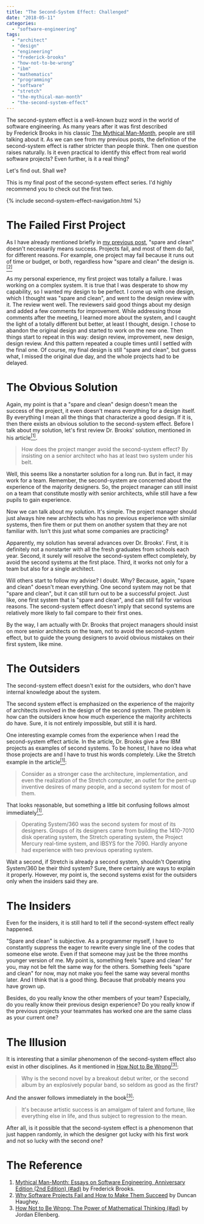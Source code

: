 ```yaml
---
title: "The Second-System Effect: Challenged"
date: "2018-05-11"
categories:
  - "software-engineering"
tags:
  - "architect"
  - "design"
  - "engineering"
  - "frederick-brooks"
  - "how-not-to-be-wrong"
  - "ibm"
  - "mathematics"
  - "programming"
  - "software"
  - "stretch"
  - "the-mythical-man-month"
  - "the-second-system-effect"
---
```


The second-system effect is a well-known buzz word in the world of software engineering. As many years after it was first described by Frederick Brooks in his classic [The Mythical Man-Month](#the-reference), people are still talking about it. As we can see from my previous posts, the definition of the second-system effect is rather stricter than people think. Then one question raises naturally. Is it even practical to identify this effect from real world software projects? Even further, is it a real thing?

Let's find out. Shall we?

This is my final post of the second-system effect series. I'd highly recommend you to check out the first two.

{% include second-system-effect-navigation.html %}


# The Failed First Project

As I have already mentioned briefly in [my previous post]({{page.previous.previous.url}}), "spare and clean" doesn't necessarily means success. Projects fail, and most of them do fail, for different reasons. For example, one project may fail because it runs out of time or budget, or both, regardless how "spare and clean" the design is.[<sup>\[2\]</sup>](#the-reference)

As my personal experience, my first project was totally a failure. I was working on a complex system. It is true that I was desperate to show my capability, so I wanted my design to be perfect. I come up with one design, which I thought was "spare and clean", and went to the design review with it. The review went well. The reviewers said good things about my design and added a few comments for improvement. While addressing those comments after the meeting, I learned more about the system, and I caught the light of a totally different but better, at least I thought, design. I chose to abandon the original design and started to work on the new one. Then things start to repeat in this way: design review, improvement, new design, design review. And this pattern repeated a couple times until I settled with the final one. Of course, my final design is still "spare and clean", but guess what, I missed the original due day, and the whole projects had to be delayed.


# The Obvious Solution

Again, my point is that a "spare and clean" design doesn't mean the success of the project, it even doesn't means everything for a design itself. By everything I mean all the things that characterize a good design. If it is, then there exists an obvious solution to the second-system effect. Before I talk about my solution, let's first review Dr. Brooks' solution, mentioned in his article[<sup>\[1\]</sup>](#the-reference).

> How does the project manger avoid the second-system effect? By insisting on a senior architect who has at least two system under his belt.

Well, this seems like a nonstarter solution for a long run. But in fact, it may work for a team. Remember, the second-system are concerned about the experience of the majority designers. So, the project manager can still insist on a team that constitute mostly with senior architects, while still have a few pupils to gain experience.

Now we can talk about my solution. It's simple. The project manager should just always hire new architects who has no previous experience with similar systems, then fire them or put them on another system that they are not familiar with. Isn't this just what some companies are practicing?

Apparently, my solution has several advances over Dr. Brooks'. First, it is definitely not a nonstarter with all the fresh graduates from schools each year. Second, it surely will resolve the second-system effect completely, by avoid the second systems at the first place. Third, it works not only for a team but also for a single architect.

Will others start to follow my advise? I doubt. Why? Because, again, "spare and clean" doesn't mean everything. One second system may not be that "spare and clean", but it can still turn out to be a successful project. Just like, one first system that is "spare and clean", and can still fail for various reasons. The second-system effect doesn't imply that second systems are relatively more likely to fail compare to their first ones.

By the way, I am actually with Dr. Brooks that project managers should insist on more senior architects on the team, not to avoid the second-system effect, but to guide the young designers to avoid obvious mistakes on their first system, like mine.


# The Outsiders

The second-system effect doesn't exist for the outsiders, who don't have internal knowledge about the system.

The second system effect is emphasized on the experience of the majority of architects involved in the design of the second system. The problem is how can the outsiders know how much experience the majority architects do have. Sure, it is not entirely impossible, but still it is hard.

One interesting example comes from the experience when I read the second-system effect article. In the article, Dr. Brooks give a few IBM projects as examples of second systems. To be honest, I have no idea what those projects are and I have to trust his words completely. Like the Stretch example in the article[<sup>\[1\]</sup>](#the-reference):

> Consider as a stronger case the architecture, implementation, and even the realization of the Stretch computer, an outlet for the pent-up inventive desires of many people, and a second system for most of them.

That looks reasonable, but something a little bit confusing follows almost immediately[<sup>\[1\]</sup>](#the-reference).

> Operating System/360 was the second system for most of its designers. Groups of its designers came from building the 1410-7010 disk operating system, the Stretch operating system, the Project Mercury real-time system, and IBSYS for the 7090. Hardly anyone had experience with two previous operating system.

Wait a second, if Stretch is already a second system, shouldn't Operating System/360 be their third system? Sure, there certainly are ways to explain it properly. However, my point is, the second systems exist for the outsiders only when the insiders said they are.


# The Insiders

Even for the insiders, it is still hard to tell if the second-system effect really happened.

"Spare and clean" is subjective. As a programmer myself, I have to constantly suppress the eager to rewrite every single line of the codes that someone else wrote. Even if that someone may just be the three months younger version of me. My point is, something feels "spare and clean" for you, may not be felt the same way for the others. Something feels "spare and clean" for now, may not make you feel the same way several months later. And I think that is a good thing. Because that probably means you have grown up.

Besides, do you really know the other members of your team? Especially, do you really know their previous design experience? Do you really know if the previous projects your teammates has worked one are the same class as your current one?


# The Illusion

It is interesting that a similar phenomenon of the second-system effect also exist in other disciplines. As it mentioned in [How Not to Be Wrong<sup>\[3\]</sup>](#the-reference):

> Why is the second novel by a breakout debut writer, or the second album by an explosively popular band, so seldom as good as the first?

And the answer follows immediately in the book[<sup>\[3\]</sup>](#the-reference):

> It's because artistic success is an amalgam of talent and fortune, like everything else in life, and thus subject to regression to the mean.

After all, is it possible that the second-system effect is a phenomenon that just happen randomly, in which the designer got lucky with his first work and not so lucky with the second one?


# The Reference

1. [Mythical Man-Month: Essays on Software Engineering, Anniversary Edition (2nd Edition) (#ad)](https://www.amazon.com) by Frederick Brooks.
1. [Why Software Projects Fail and How to Make Them Succeed](https://www.projectsmart.co.uk/why-software-projects-fail.php) by Duncan Haughey.
1. [How Not to Be Wrong: The Power of Mathematical Thinking (#ad)](https://www.amazon.com) by Jordan Ellenberg.

